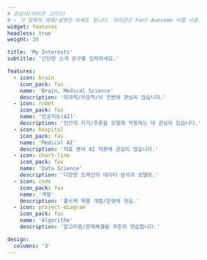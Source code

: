 ```yaml
---
# 관심사(아이콘 그리드)
# - 각 항목의 제목/설명만 바꿔도 됩니다. 아이콘은 Font Awesome 이름 사용.
widget: features
headless: true
weight: 30

title: 'My Interests'
subtitle: '간단한 소개 문구를 입력하세요.'

features:
  - icon: brain
    icon_pack: fas
    name: 'Brain, Medical Science'
    description: '의과학/의공학/뇌 전반에 관심이 많습니다.'
  - icon: robot
    icon_pack: fas
    name: '인공지능(AI)'
    description: '인간의 지각/추론을 모델에 적용하는 데 관심이 있습니다.'
  - icon: hospital
    icon_pack: fas
    name: 'Medical AI'
    description: '의료 분야 AI 적용에 관심이 많습니다.'
  - icon: chart-line
    icon_pack: fas
    name: 'Data Science'
    description: '다양한 도메인의 데이터 분석과 모델링.'
  - icon: code
    icon_pack: fas
    name: '개발'
    description: '풀스택 제품 개발/운영에 관심.'
  - icon: project-diagram
    icon_pack: fas
    name: 'Algorithm'
    description: '알고리즘/문제해결을 꾸준히 연습합니다.'

design:
  columns: '3'
---
```


